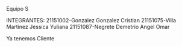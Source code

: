 Equipo S

INTEGRANTES:
21151002-Gonzalez Gonzalez Cristian
21151075-Villa Martinez Jessica Yuliana 
21151087-Negrete Demetrio Angel Omar

Ya tenemos Cliente
